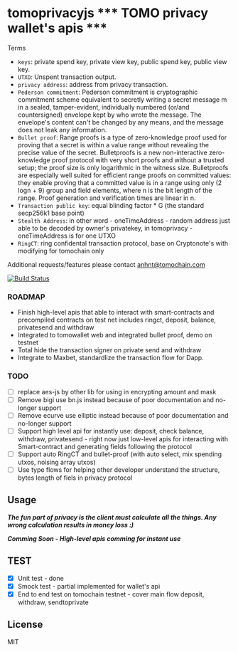 tomoprivacyjs
*** TOMO privacy wallet's apis ***
=======
Terms
- `keys`: private spend key, private view key, public spend key, public view key.
- `UTXO`: Unspent transaction output.
- `privacy address`: address from privacy transaction. 
- `Pederson commitment`: Pederson commitment is cryptographic commitment scheme equivalent to secretly writing a secret message m in a sealed, tamper-evident, individually numbered (or/and countersigned) envelope kept by who wrote the message. The envelope's content can't be changed by any means, and the message does not leak any information.
- `Bullet proof`: Range proofs is a type of zero-knowledge proof used for proving that a secret is within a value range without revealing the precise value of the secret. Bulletproofs is a new non-interactive zero-knowledge proof protocol with very short proofs and without a trusted setup; the proof size is only logarithmic in the witness size. Bulletproofs are especially well suited for efficient range proofs on committed values: they enable proving that a committed value is in a range using only (2 logn + 9) group and field elements, where n is the bit length of the range. Proof generation and verification times are linear in n.
- `Transaction public key`: equal blinding factor * G (the standard secp256k1 base point)
- `Stealth Address`: in other word - oneTimeAddress - random address just able to be decoded by owner's privatekey, in tomoprivacy - oneTimeAddress is for one UTXO
- `RingCT`: ring confidental transaction protocol, base on Cryptonote's with modifying for tomochain only

Additional requests/features please contact anhnt@tomochain.com

[![Build Status](https://travis-ci.org/tomochain/privacyjs.svg?branch=master)](https://travis-ci.org/tomochain/privacyjs)
### ROADMAP
- Finish high-level apis that able to interact with smart-contracts and precompiled contracts on test net includes ringct, deposit, balance, privatesend and withdraw
- Integrated to tomowallet web and integrated bullet proof, demo on testnet
- Total hide the transaction signer on private send and withdraw
- Integrate to Maxbet, standardlize the transaction flow for Dapp.

### TODO
- [ ] replace aes-js by other lib for using in encrypting amount and mask
- [ ] Remove bigi use bn.js instead because of poor documentation and no-longer support
- [ ] Remove ecurve use elliptic instead because of poor documentation and no-longer support
- [ ] Support high level api for instantly use: deposit, check balance, withdraw, privatesend - right now just low-level apis for interacting with Smart-contract and generating fields following  the protocol
- [ ] Support auto RingCT and bullet-proof (with auto select, mix spending utxos, noising array utxos)
- [ ] Use type flows for helping other developer understand the structure, bytes length of fiels in privacy protocol

Usage
-----

***The fun part of privacy is the client must calculate all the things. Any wrong calculation results in money loss :)***

***Comming Soon - High-level apis comming for instant use***

TEST
---
- [x] Unit test - done
- [x] Smock test - partial implemented for wallet's api
- [x] End to end test on tomochain testnet - cover main flow deposit, withdraw, sendtoprivate

License
-------

MIT
